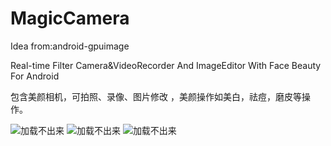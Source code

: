 # MagicCamera 

Idea from:android-gpuimage

Real-time Filter Camera&VideoRecorder And ImageEditor With Face Beauty For Android

包含美颜相机，可拍照、录像、图片修改 ，美颜操作如美白，祛痘，磨皮等操作。

![加载不出来](https://github.com/liuguangda888/beautycamera/blob/master/original.JPG)
![加载不出来](https://github.com/liuguangda888/beautycamera/blob/master/screenshot_1.png)
![加载不出来](https://github.com/liuguangda888/beautycamera/blob/master/screenshot_2.png)
